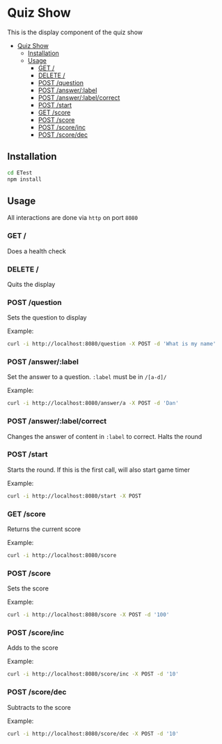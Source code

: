 # Quiz Show

This is the display component of the quiz show

- [Quiz Show](#quiz-show)
  - [Installation](#installation)
  - [Usage](#usage)
    - [GET /](#get)
    - [DELETE /](#delete)
    - [POST /question](#post-question)
    - [POST /answer/:label](#post-answerlabel)
    - [POST /answer/:label/correct](#post-answerlabelcorrect)
    - [POST /start](#post-start)
    - [GET /score](#get-score)
    - [POST /score](#post-score)
    - [POST /score/inc](#post-scoreinc)
    - [POST /score/dec](#post-scoredec)

## Installation

``` bash
cd ETest
npm install
```

## Usage

All interactions are done via `http` on port `8080`

### GET /

Does a health check

### DELETE /

Quits the display

### POST /question

Sets the question to display

Example:

```bash 
curl -i http://localhost:8080/question -X POST -d 'What is my name'
```

### POST /answer/:label

Set the answer to a question. `:label` must be in `/[a-d]/`

Example:

```bash
curl -i http://localhost:8080/answer/a -X POST -d 'Dan'
```

### POST /answer/:label/correct

Changes the answer of content in `:label` to correct. Halts the round

### POST /start

Starts the round. If this is the first call, will also start game timer

Example:

```bash
curl -i http://localhost:8080/start -X POST
```

### GET /score

Returns the current score

Example:

```bash
curl -i http://localhost:8080/score
```

### POST /score

Sets the score

Example:

```bash
curl -i http://localhost:8080/score -X POST -d '100'
```

### POST /score/inc

Adds to the score

Example:

```bash
curl -i http://localhost:8080/score/inc -X POST -d '10'
```

### POST /score/dec

Subtracts to the score

Example:

```bash
curl -i http://localhost:8080/score/dec -X POST -d '10'
```
